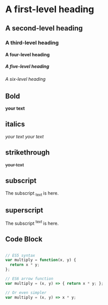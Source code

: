 # A first-level heading
## A second-level heading
### A third-level heading
#### A four-level heading
##### A five-level heading
###### A six-level heading

## Bold

**your text**

## italics

*your text*
_your text_

## strikethrough

~~your text~~

## subscript

The subscript <sub> text </sub> is here.

## superscript

The subscript <sup> text </sup> is here.

## Code Block


```javascript

// ES5 syntax
var multiply = function(x, y) {
  return x * y;
};

// ES6 arrow function
var multiply = (x, y) => { return x * y; };

// Or even simpler
var multiply = (x, y) => x * y;

